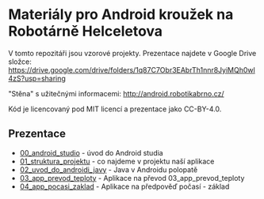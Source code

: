 # Materiály pro Android kroužek na Robotárně Helceletova

V tomto repozitáři jsou vzorové projekty. Prezentace najdete
v Google Drive složce: https://drive.google.com/drive/folders/1q87C7Obr3EAbrTh1nnr8JyiMQh0wl4zS?usp=sharing

"Stěna" s užitečnými informacemi: http://android.robotikabrno.cz/

Kód je licencovaný pod MIT licencí a prezentace jako CC-BY-4.0.

## Prezentace
* [00_android_studio](https://docs.google.com/presentation/d/1ztOmegQtImli1QbDl2Q2_72KdRrxPmzQ4TgcsQX9h0I/edit?usp=sharing) - úvod do Android studia
* [01_struktura_projektu](https://docs.google.com/presentation/d/1sUc5TxD0FlNWZT4gqCzjfaBPLxHX8uHtWNKukIKlpjI/edit?usp=sharing) - co najdeme v projektu naší aplikace
* [02_uvod_do_androidi_javy](https://docs.google.com/presentation/d/16Rp0MTegHllBvYUa25uYLY0l2QHaQcBcgqx0VUaNT4k/edit?usp=sharing) - Java v Androidu polopatě
* [03_app_prevod_teploty](https://docs.google.com/presentation/d/1PZ2Lm8T9VoKYHKuWUZF0hBzLppXkj0o9yiO7LEtmtrs/edit?usp=sharing) - Aplikace na převod 03_app_prevod_teploty
* [04_app_pocasi_zaklad](https://docs.google.com/presentation/d/1ONwp3vxfw3tbUZRCdZiPBsVSWkaaeke2aYKW9y85lA8/edit?usp=sharing) - Aplikace na předpověď počasí - základ
